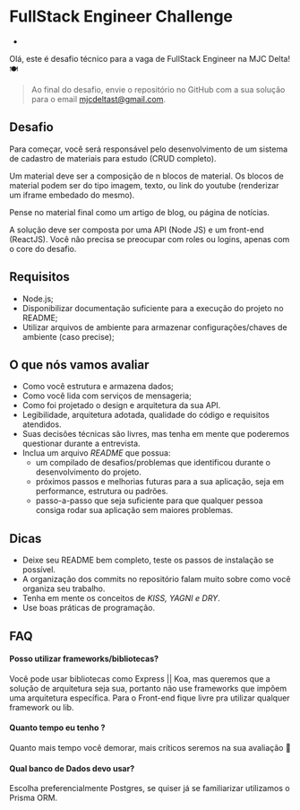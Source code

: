 # FullStack Engineer Challenge
-
Olá, este é desafio técnico para a vaga de FullStack Engineer na MJC Delta! 🍽

> Ao final do desafio, envie o repositório no GitHub com a sua solução para o email mjcdeltast@gmail.com.

## Desafio

Para começar, você será responsável pelo desenvolvimento de um sistema de cadastro de materiais para estudo (CRUD completo).

Um material deve ser a composição de n blocos de material. Os blocos de material podem ser do tipo imagem, texto, ou link do youtube (renderizar um iframe embedado do mesmo).

Pense no material final como um artigo de blog, ou página de notícias.

A solução deve ser composta por uma API (Node JS) e um front-end (ReactJS). Você não precisa se preocupar com roles ou logins, apenas com o core do desafio.


## Requisitos

- Node.js;
- Disponibilizar documentação suficiente para a execução do projeto no README;
- Utilizar arquivos de ambiente para armazenar configurações/chaves de ambiente (caso precise);

## O que nós vamos avaliar

- Como você estrutura e armazena dados;
- Como você lida com serviços de mensageria;
- Como foi projetado o design e arquitetura da sua API.
- Legibilidade, arquitetura adotada, qualidade do código e requisitos atendidos.
- Suas decisões técnicas são livres, mas tenha em mente que poderemos questionar durante a entrevista.
- Inclua um arquivo *README* que possua:
  - um compilado de desafios/problemas que identificou durante o desenvolvimento do projeto.
  - próximos passos e melhorias futuras para a sua aplicação, seja em performance, estrutura ou padrões. 
  - passo-a-passo que seja suficiente para que qualquer pessoa consiga rodar sua aplicação sem maiores problemas.


## Dicas

- Deixe seu README bem completo, teste os passos de instalação se possível.
- A organização dos commits no repositório falam muito sobre como você organiza seu trabalho.
- Tenha em mente os conceitos de *KISS, YAGNI e DRY*.
- Use boas práticas de programação.

## FAQ

#### Posso utilizar frameworks/bibliotecas?

Você pode usar bibliotecas como Express || Koa, mas queremos que a solução de arquitetura seja sua, portanto não use frameworks que impõem uma arquitetura específica. Para o Front-end fique livre pra utilizar qualquer framework ou lib.

#### Quanto tempo eu tenho ?

Quanto mais tempo você demorar, mais críticos seremos na sua avaliação 🤪

#### Qual banco de Dados devo usar?

Escolha preferencialmente Postgres, se quiser já se familiarizar utilizamos o 
Prisma ORM. 

